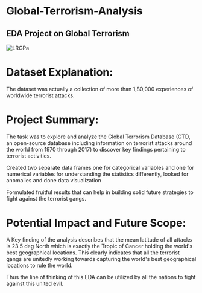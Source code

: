 # Global-Terrorism-Analysis

## EDA Project on Global Terrorism

![LRGPa](https://user-images.githubusercontent.com/89520031/172654659-0576fecb-b0e7-4664-8e1e-f618eff46a30.png)

# Dataset Explanation:

The dataset was actually a collection of more than 1,80,000 experiences of worldwide terrorist attacks.

# Project Summary:

The task was to explore and analyze the Global Terrorism Database (GTD, an open-source database including information on terrorist attacks around the world from 1970 through 2017) to discover key findings pertaining to terrorist activities. 

Created two separate data frames one for categorical variables and one for numerical variables for understanding the statistics differently, looked for anomalies and done data visualization

Formulated fruitful results that can help in building solid future strategies to fight against the terrorist gangs.

# Potential Impact and Future Scope:

A Key finding of the analysis describes that the mean latitude of all attacks is 23.5 deg North which is exactly the Tropic of Cancer holding the world's best geographical locations. This clearly indicates that all the terrorist gangs are unitedly working towards capturing the world's best geographical locations to rule the world.

Thus the line of thinking of this EDA can be utilized by all the nations to fight against this united evil.
